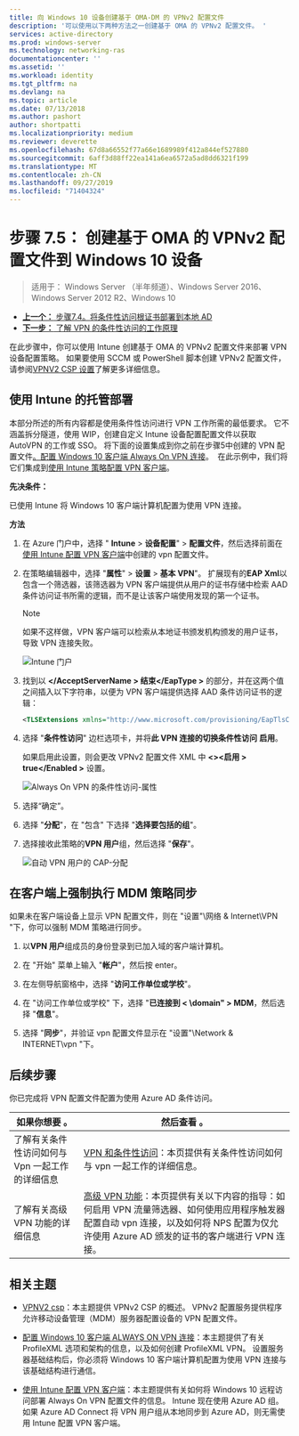 ```yaml
---
title: 向 Windows 10 设备创建基于 OMA-DM 的 VPNv2 配置文件
description: '可以使用以下两种方法之一创建基于 OMA 的 VPNv2 配置文件。 '
services: active-directory
ms.prod: windows-server
ms.technology: networking-ras
documentationcenter: ''
ms.assetid: ''
ms.workload: identity
ms.tgt_pltfrm: na
ms.devlang: na
ms.topic: article
ms.date: 07/13/2018
ms.author: pashort
author: shortpatti
ms.localizationpriority: medium
ms.reviewer: deverette
ms.openlocfilehash: 67d8a66552f77a66e1689989f412a844ef527880
ms.sourcegitcommit: 6aff3d88ff22ea141a6ea6572a5ad8dd6321f199
ms.translationtype: MT
ms.contentlocale: zh-CN
ms.lasthandoff: 09/27/2019
ms.locfileid: "71404324"
---
```

# <a name="step-75-create-oma-dm-based-vpnv2-profiles-to-windows-10-devices"></a>步骤 7.5： 创建基于 OMA 的 VPNv2 配置文件到 Windows 10 设备

>适用于： Windows Server （半年频道）、Windows Server 2016、Windows Server 2012 R2、Windows 10

- [**上一个：** 步骤7.4。将条件性访问根证书部署到本地 AD](vpn-deploy-cond-access-root-cert-to-on-premise-ad.md)
- [**下一步：** 了解 VPN 的条件性访问的工作原理](https://docs.microsoft.com/windows/access-protection/vpn/vpn-conditional-access)

在此步骤中，你可以使用 Intune 创建基于 OMA 的 VPNv2 配置文件来部署 VPN 设备配置策略。 如果要使用 SCCM 或 PowerShell 脚本创建 VPNv2 配置文件，请参阅[VPNV2 CSP 设置](https://docs.microsoft.com/windows/client-management/mdm/vpnv2-csp)了解更多详细信息。 

## <a name="managed-deployment-using-intune"></a>使用 Intune 的托管部署

本部分所述的所有内容都是使用条件性访问进行 VPN 工作所需的最低要求。 它不涵盖拆分隧道，使用 WIP，创建自定义 Intune 设备配置配置文件以获取 AutoVPN 的工作或 SSO。 将下面的设置集成到你之前在步骤5中创建的 VPN 配置文件[。配置 Windows 10 客户端 Always On VPN 连接](always-on-vpn/deploy/vpn-deploy-client-vpn-connections.md)。  在此示例中，我们将它们集成到[使用 Intune 策略配置 VPN 客户端](always-on-vpn/deploy/vpn-deploy-client-vpn-connections.md#configure-the-vpn-client-by-using-intune)。 

**先决条件：**

已使用 Intune 将 Windows 10 客户端计算机配置为使用 VPN 连接。   


**方法**

1. 在 Azure 门户中，选择 " **Intune** > **设备配置**" > **配置文件**，然后选择前面在[使用 Intune 配置 VPN 客户端](always-on-vpn/deploy/vpn-deploy-client-vpn-connections.md#configure-the-vpn-client-by-using-intune)中创建的 vpn 配置文件。
    
2. 在策略编辑器中，选择 "**属性**" > **设置** > **基本 VPN**"。 扩展现有的**EAP Xml**以包含一个筛选器，该筛选器为 VPN 客户端提供从用户的证书存储中检索 AAD 条件访问证书所需的逻辑，而不是让该客户端使用发现的第一个证书。

    >[!NOTE]
    >如果不这样做，VPN 客户端可以检索从本地证书颁发机构颁发的用户证书，导致 VPN 连接失败。

    ![Intune 门户](../../media/Always-On-Vpn/intune-eap-xml.png)

3. 找到以 **\</AcceptServerName > 结束\</EapType >** 的部分，并在这两个值之间插入以下字符串，以便为 VPN 客户端提供选择 AAD 条件访问证书的逻辑：

    ```XML
    <TLSExtensions xmlns="http://www.microsoft.com/provisioning/EapTlsConnectionPropertiesV2"><FilteringInfo xmlns="http://www.microsoft.com/provisioning/EapTlsConnectionPropertiesV3"><EKUMapping><EKUMap><EKUName>AAD Conditional Access</EKUName><EKUOID>1.3.6.1.4.1.311.87</EKUOID></EKUMap></EKUMapping><ClientAuthEKUList Enabled="true"><EKUMapInList><EKUName>AAD Conditional Access</EKUName></EKUMapInList></ClientAuthEKUList></FilteringInfo></TLSExtensions>
    ```

4. 选择 "**条件性访问**" 边栏选项卡，并将**此 VPN 连接的切换条件性访问** **启用**。
   
   如果启用此设置，则会更改 VPNv2 配置文件 XML 中 **\<>\<启用 > true\</Enabled >** 设置。

    ![Always On VPN 的条件性访问-属性](../../media/Always-On-Vpn/vpn-conditional-access-azure-ad.png)

5. 选择“确定”。

6. 选择 "**分配**"，在 "包含" 下选择 "**选择要包括的组**"。

7. 选择接收此策略的**VPN 用户**组，然后选择 "**保存**"。

    ![自动 VPN 用户的 CAP-分配](../../media/Always-On-Vpn/cap-for-auto-vpn-users-assignments.png)

## <a name="force-mdm-policy-sync-on-the-client"></a>在客户端上强制执行 MDM 策略同步

如果未在客户端设备上显示 VPN 配置文件，则在 "设置"\\网络 & Internet\\VPN "下，你可以强制 MDM 策略进行同步。

1. 以**VPN 用户**组成员的身份登录到已加入域的客户端计算机。

2. 在 "开始" 菜单上输入 "**帐户**"，然后按 enter。

3. 在左侧导航窗格中，选择 "**访问工作单位或学校**"。

4. 在 "访问工作单位或学校" 下，选择 "**已连接到 < \domain" > MDM**，然后选择 "**信息**"。

5. 选择 "**同步**"，并验证 vpn 配置文件显示在 "设置"\\Network & INTERNET\\vpn "下。


## <a name="next-steps"></a>后续步骤

你已完成将 VPN 配置文件配置为使用 Azure AD 条件访问。 

|如果你想要 。  |然后查看 。  |
|---------|---------|
|了解有关条件性访问如何与 Vpn 一起工作的详细信息  |[VPN 和条件性访问](https://docs.microsoft.com/windows/access-protection/vpn/vpn-conditional-access)：本页提供有关条件性访问如何与 vpn 一起工作的详细信息。      |
|了解有关高级 VPN 功能的详细信息  |[高级 VPN 功能](always-on-vpn/deploy/always-on-vpn-adv-options.md#advanced-vpn-features)：本页提供有关以下内容的指导：如何启用 VPN 流量筛选器、如何使用应用程序触发器配置自动 vpn 连接，以及如何将 NPS 配置为仅允许使用 Azure AD 颁发的证书的客户端进行 VPN 连接。        |


## <a name="related-topics"></a>相关主题

- [VPNV2 csp](https://msdn.microsoft.com/windows/hardware/commercialize/customize/mdm/vpnv2-csp)：本主题提供 VPNv2 CSP 的概述。 VPNv2 配置服务提供程序允许移动设备管理（MDM）服务器配置设备的 VPN 配置文件。

- [配置 Windows 10 客户端 ALWAYS ON VPN 连接](https://docs.microsoft.com/windows-server/remote/remote-access/vpn/always-on-vpn/deploy/vpn-deploy-client-vpn-connections)：本主题提供了有关 ProfileXML 选项和架构的信息，以及如何创建 ProfileXML VPN。 设置服务器基础结构后，你必须将 Windows 10 客户端计算机配置为使用 VPN 连接与该基础结构进行通信。 

- [使用 Intune 配置 VPN 客户端](https://docs.microsoft.com/windows-server/remote/remote-access/vpn/always-on-vpn/deploy/vpn-deploy-client-vpn-connections#configure-the-vpn-client-by-using-intune)：本主题提供有关如何将 Windows 10 远程访问部署 Always On VPN 配置文件的信息。 Intune 现在使用 Azure AD 组。 如果 Azure AD Connect 将 VPN 用户组从本地同步到 Azure AD，则无需使用 Intune 配置 VPN 客户端。
